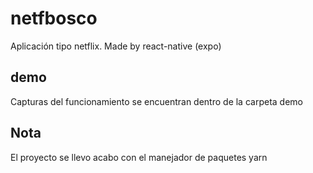 # netfbosco
Aplicación tipo netflix. Made by react-native (expo)

## demo
Capturas del funcionamiento se encuentran dentro de la carpeta demo

## Nota
El proyecto se llevo acabo con el manejador de paquetes yarn
